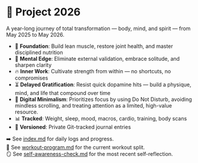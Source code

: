 # 🧭 Project 2026

A year-long journey of total transformation — body, mind, and spirit — from May 2025 to May 2026.

- 🧱 **Foundation**: Build lean muscle, restore joint health, and master disciplined nutrition  
- 🧠 **Mental Edge**: Eliminate external validation, embrace solitude, and sharpen clarity  
- 🔥 **Inner Work**: Cultivate strength from within — no shortcuts, no compromises  
- ⏳ **Delayed Gratification**: Resist quick dopamine hits — build a physique, mind, and life that compound over time  
- 📴 **Digital Minimalism**: Prioritizes focus by using Do Not Disturb, avoiding mindless scrolling, and treating attention as a limited, high-value resource.  
- 📊 **Tracked**: Weight, sleep, mood, macros, cardio, training, body scans  
- 🔐 **Versioned**: Private Git-tracked journal entries


➡️ See [index.md](index.md) for daily logs and progress.  
💪 See [workout-program.md](workout-program.md) for the current workout split.  
🪞 See [self-awareness-check.md](self-awareness-check.md) for the most recent self-reflection.
